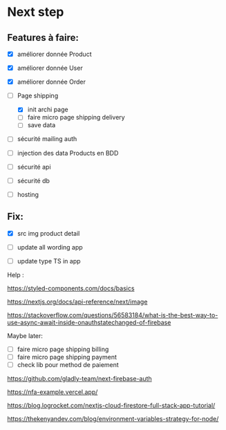 # Next step

## Features à faire:

- [X] améliorer donnée Product
- [X] améliorer donnée User
- [X] améliorer donnée Order

- [ ] Page shipping
  - [X] init archi page
  - [ ] faire micro page shipping delivery 
  - [ ] save data
  
- [ ] sécurité mailing auth

- [ ] injection des data Products en BDD

- [ ] sécurité api
- [ ] sécurité db

- [ ] hosting

## Fix:

- [X] src img product detail
- [ ] update all wording app
- [ ] update type TS in app


Help :

https://styled-components.com/docs/basics

https://nextjs.org/docs/api-reference/next/image

https://stackoverflow.com/questions/56583184/what-is-the-best-way-to-use-async-await-inside-onauthstatechanged-of-firebase


Maybe later:

- [ ] faire micro page shipping billing
- [ ] faire micro page shipping payment
- [ ] check lib pour method de paiement

https://github.com/gladly-team/next-firebase-auth

https://nfa-example.vercel.app/

https://blog.logrocket.com/nextjs-cloud-firestore-full-stack-app-tutorial/

https://thekenyandev.com/blog/environment-variables-strategy-for-node/